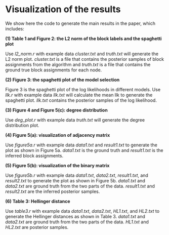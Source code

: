 # Visualization of the results

We show here the code to generate the main results in the paper, which includes: 

**(1) Table 1 and Figure 2: the L2 norm of the block labels and the spaghetti plot**

Use *l2_norm.r* with example data *cluster.txt* and *truth.txt* will generate the L2 norm plot. *cluster.txt* is a file that contains the posterior samples of block assignments from the algorithm and *truth.txt* is a file that contains the ground true block assignments for each node. 

**(2) Figure 3: the spaghetti plot of the model selection**

Figure 3 is the spaghetti plot of the log likelihoods in different models. Use *llk.r* with example data *llk.txt* will calculate the mean llk to generate the spaghetti plot. *llk.txt* contains the posterior samples of the log likelihood.

**(3) Figure 4 and Figure 5(c): degree distribution**

Use *deg_plot.r* with example data *truth.txt* will generate the degree distribution plot.

**(4) Figure 5(a): visualization of adjacency matrix**

Use *figure5a.r* with example data *data1.txt* and *result1.txt* to generate the plot as shown in Figure 5a. *data1.txt* is the ground truth and *result1.txt* is the inferred block assignments.

**(5) Figure 5(b): visualization of the binary matrix**

Use *figure5b.r* with example data *data1.txt*, *data2.txt*, *result1.txt*, and *result2.txt* to generate the plot as shown in Figure 5b. *data1.txt* and *data2.txt* are ground truth from the two parts of the data. *result1.txt* and *result2.txt* are the inferred posterior samples.

**(6) Table 3: Hellinger distance**

Use *table3.r* with example data *data1.txt*, *data2.txt*, *HL1.txt*, and *HL2.txt* to generate the Hellinger distances as shown in Table 3. *data1.txt* and *data2.txt* are ground truth from the two parts of the data. *HL1.txt* and *HL2.txt* are posterior samples.

